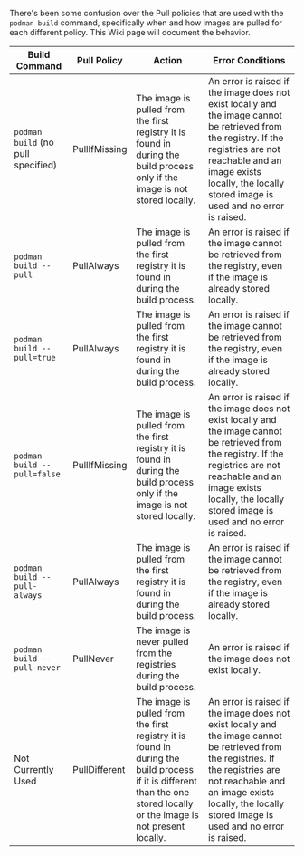 There's been some confusion over the Pull policies that are used with the `podman build` command, specifically when and how images are pulled for each different policy.  This Wiki page will document the behavior.

| Build Command                      | Pull Policy      | Action            |  Error Conditions |
|------------------------------------|------------------|-------------------|-------------------|
| `podman build` (no pull specified) | PullIfMissing    | The image is pulled from the first registry it is found in during the build process only if the image is not stored locally. | An error is raised if the image does not exist locally and the image cannot be retrieved from the registry. If the registries are not reachable and an image exists locally, the locally stored image is used and no error is raised. |
| `podman build --pull`              | PullAlways       | The image is pulled from the first registry it is found in during the build process. | An error is raised if the image cannot be retrieved from the registry, even if the image is already stored locally. |
| `podman build --pull=true`         | PullAlways       | The image is pulled from the first registry it is found in during the build process. | An error is raised if the image cannot be retrieved from the registry, even if the image is already stored locally. |
| `podman build --pull=false`        | PullIfMissing    | The image is pulled from the first registry it is found in during the build process only if the image is not stored locally. | An error is raised if the image does not exist locally and the image cannot be retrieved from the registry. If the registries are not reachable and an image exists locally, the locally stored image is used and no error is raised. |
| `podman build --pull-always`       | PullAlways       | The image is pulled from the first registry it is found in during the build process. | An error is raised if the image cannot be retrieved from the registry, even if the image is already stored locally. |
| `podman build --pull-never`        | PullNever        | The image is never pulled from the registries during the build process. | An error is raised if the image does not exist locally. |
| Not Currently Used                 | PullDifferent      | The image is pulled from the first registry it is found in during the build process if it is different than the one stored locally or the image is not present locally. | An error is raised if the image does not exist locally and the image cannot be retrieved from the registries.  If the registries are not reachable and an image exists locally, the locally stored image is used and no error is raised. |

